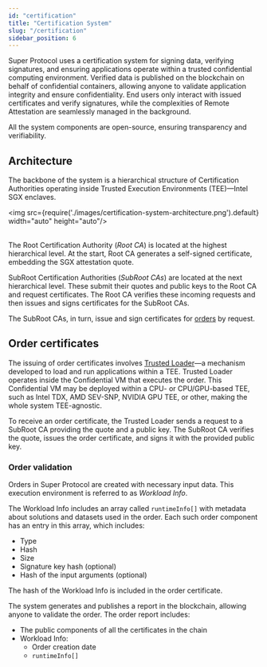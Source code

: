 ```yaml
---
id: "certification"
title: "Certification System"
slug: "/certification"
sidebar_position: 6
---
```


Super Protocol uses a certification system for signing data, verifying signatures, and ensuring applications operate within a trusted confidential computing environment. Verified data is published on the blockchain on behalf of confidential containers, allowing anyone to validate application integrity and ensure confidentiality. End users only interact with issued certificates and verify signatures, while the complexities of Remote Attestation are seamlessly managed in the background.

All the system components are open-source, ensuring transparency and verifiability.

## Architecture

The backbone of the system is a hierarchical structure of Certification Authorities operating inside Trusted Execution Environments (TEE)—Intel SGX enclaves.

<img src={require('./images/certification-system-architecture.png').default} width="auto" height="auto"/>
<br/>
<br/>

The Root Certification Authority (*Root CA*) is located at the highest hierarchical level. At the start, Root CA generates a self-signed certificate, embedding the SGX attestation quote.

SubRoot Certification Authorities (*SubRoot CAs*) are located at the next hierarchical level. These submit their quotes and public keys to the Root CA and request certificates. The Root CA verifies these incoming requests and then issues and signs certificates for the SubRoot CAs.

The SubRoot CAs, in turn, issue and sign certificates for [orders](/fundamentals/orders) by request.

## Order certificates

The issuing of order certificates involves [Trusted Loader](/whitepaper/tee-provider/#trusted-loader-mechanism)—a mechanism developed to load and run applications within a TEE. Trusted Loader operates inside the Confidential VM that executes the order. This Confidential VM may be deployed within a CPU- or CPU/GPU-based TEE, such as Intel TDX, AMD SEV-SNP, NVIDIA GPU TEE, or other, making the whole system TEE-agnostic.

To receive an order certificate, the Trusted Loader sends a request to a SubRoot CA providing the quote and a public key. The SubRoot CA verifies the quote, issues the order certificate, and signs it with the provided public key.

### Order validation

Orders in Super Protocol are created with necessary input data. This execution environment is referred to as *Workload Info*.

The Workload Info includes an array called `runtimeInfo[]` with metadata about solutions and datasets used in the order. Each such order component has an entry in this array, which includes:

- Type
- Hash
- Size
- Signature key hash (optional)
- Hash of the input arguments (optional)

The hash of the Workload Info is included in the order certificate.

The system generates and publishes a report in the blockchain, allowing anyone to validate the order. The order report includes:

- The public components of all the certificates in the chain
- Workload Info:
    + Order creation date
    + `runtimeInfo[]`